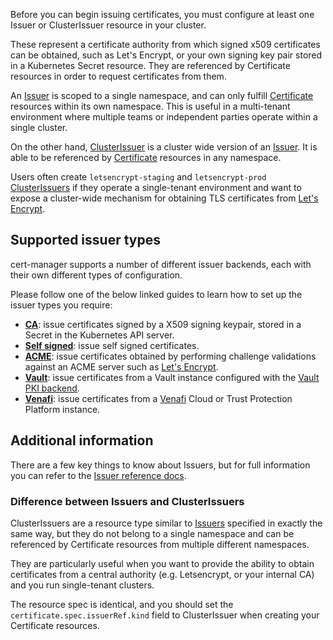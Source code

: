Before you can begin issuing certificates, you must configure at least
one Issuer or ClusterIssuer resource in your cluster.

These represent a certificate authority from which signed x509
certificates can be obtained, such as Let's Encrypt, or your own
signing key pair stored in a Kubernetes Secret resource. They are
referenced by Certificate resources in order to request certificates
from them.

An [Issuer](../../reference/issuers.md) is scoped to a single namespace, and
can only fulfill [Certificate](../../reference/certificates.md) resources
within its own namespace. This is useful in a multi-tenant environment where
multiple teams or independent parties operate within a single cluster.

On the other hand, [ClusterIssuer](../../reference/clusterissuers.md) is a
cluster wide version of an [Issuer](../../reference/issuers.md). It is able to
be referenced by [Certificate](../../reference/certificates.md) resources in
any namespace.

Users often create `letsencrypt-staging` and `letsencrypt-prod`
[ClusterIssuers](../../reference/clusterissuers.md) if they operate a
single-tenant environment and want to expose a cluster-wide mechanism for
obtaining TLS certificates from [Let's Encrypt](https://letsencrypt.org).

Supported issuer types
----------------------

cert-manager supports a number of different issuer backends, each with
their own different types of configuration.

Please follow one of the below linked guides to learn how to set up the
issuer types you require:

- **[CA](./setup-ca.md)**: issue certificates signed by a X509 signing keypair,
  stored in a Secret in the Kubernetes API server.
- **[Self signed](./setup-selfsigned.md)**: issue self signed certificates.
- **[ACME](./setup-acme/README.md)**: issue certificates obtained by performing
  challenge validations against an ACME server such as
  [Let's Encrypt](https://letsencrypt.org).
- **[Vault](./setup-vault.md)**: issue certificates from a Vault instance
  configured with the
  [Vault PKI backend](https://www.vaultproject.io/docs/secrets/pki/index.html).
- **[Venafi](./setup-venafi.md)**: issue certificates from a
  [Venafi](https://venafi.com) Cloud or Trust Protection Platform instance.

Additional information
----------------------

There are a few key things to know about Issuers, but for full
information you can refer to the
[Issuer reference docs](../../reference/issuers.md).

### Difference between Issuers and ClusterIssuers

ClusterIssuers are a resource type similar to
[Issuers](../../reference/issuers.md) specified in exactly the same way, but
they do not belong to a single namespace and can be referenced by Certificate
resources from multiple different namespaces.

They are particularly useful when you want to provide the ability to obtain
certificates from a central authority (e.g. Letsencrypt, or your internal CA)
and you run single-tenant clusters.

The resource spec is identical, and you should set the
`certificate.spec.issuerRef.kind` field to ClusterIssuer when creating your
Certificate resources.
